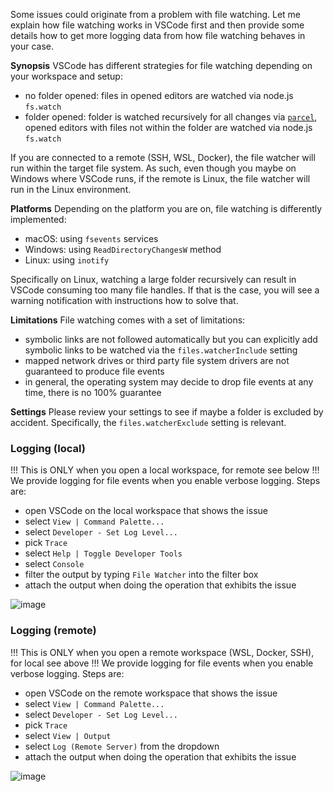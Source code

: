 Some issues could originate from a problem with file watching. Let me explain
how file watching works in VSCode first and then provide some details how to get
more logging data from how file watching behaves in your case.

**Synopsis** VSCode has different strategies for file watching depending on your
workspace and setup:

-   no folder opened: files in opened editors are watched via node.js `fs.watch`
-   folder opened: folder is watched recursively for all changes via
    [`parcel`](HTTPS://github.com/parcel-bundler/watcher), opened editors with
    files not within the folder are watched via node.js `fs.watch`

If you are connected to a remote (SSH, WSL, Docker), the file watcher will run
within the target file system. As such, even though you maybe on Windows where
VSCode runs, if the remote is Linux, the file watcher will run in the Linux
environment.

**Platforms** Depending on the platform you are on, file watching is differently
implemented:

-   macOS: using `fsevents` services
-   Windows: using `ReadDirectoryChangesW` method
-   Linux: using `inotify`

Specifically on Linux, watching a large folder recursively can result in VSCode
consuming too many file handles. If that is the case, you will see a warning
notification with instructions how to solve that.

**Limitations** File watching comes with a set of limitations:

-   symbolic links are not followed automatically but you can explicitly add
    symbolic links to be watched via the `files.watcherInclude` setting
-   mapped network drives or third party file system drivers are not guaranteed
    to produce file events
-   in general, the operating system may decide to drop file events at any time,
    there is no 100% guarantee

**Settings** Please review your settings to see if maybe a folder is excluded by
accident. Specifically, the `files.watcherExclude` setting is relevant.

### Logging (local)

!!! This is ONLY when you open a local workspace, for remote see below !!! We
provide logging for file events when you enable verbose logging. Steps are:

-   open VSCode on the local workspace that shows the issue
-   select `View | Command Palette...`
-   select `Developer - Set Log Level...`
-   pick `Trace`
-   select `Help | Toggle Developer Tools`
-   select `Console`
-   filter the output by typing `File Watcher` into the filter box
-   attach the output when doing the operation that exhibits the issue

![`image`](HTTPS://user-images.githubusercontent.com/900690/156323290-f3ba6470-dfed-4066-a19c-951395611738.png)

### Logging (remote)

!!! This is ONLY when you open a remote workspace (WSL, Docker, SSH), for local
see above !!! We provide logging for file events when you enable verbose
logging. Steps are:

-   open VSCode on the remote workspace that shows the issue
-   select `View | Command Palette...`
-   select `Developer - Set Log Level...`
-   pick `Trace`
-   select `View | Output`
-   select `Log (Remote Server)` from the dropdown
-   attach the output when doing the operation that exhibits the issue

![`image`](HTTPS://user-images.githubusercontent.com/900690/156323886-6b7dfa25-d6ac-4316-9150-80e5c8104d04.png)
